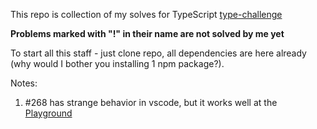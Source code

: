 This repo is collection of my solves for TypeScript [type-challenge](https://github.com/type-challenges/type-challenges)

__Problems marked with "!" in their name are not solved by me yet__

To start all this staff - just clone repo, all dependencies are here already (why would I bother you installing 1 npm package?).

Notes: 
1. #268 has strange behavior in vscode, but it works well at the [Playground](https://www.typescriptlang.org/play)